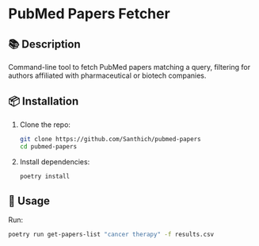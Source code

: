 # PubMed Papers Fetcher

## 📚 Description

Command-line tool to fetch PubMed papers matching a query, filtering for authors affiliated with pharmaceutical or biotech companies.

## 📦 Installation

1. Clone the repo:

   ```bash
   git clone https://github.com/Santhich/pubmed-papers
   cd pubmed-papers
   ```

2. Install dependencies:
   ```bash
   poetry install
   ```

## 🚀 Usage

Run:

```bash
poetry run get-papers-list "cancer therapy" -f results.csv
```
